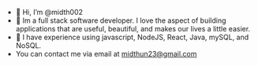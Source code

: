 - 👋 Hi, I’m @midth002
- 👀 Im a full stack software developer. I love the aspect of building applications that are useful, beautiful, and makes our lives a little easier.
- 🌱 I have experience using javascript, NodeJS, React, Java, mySQL, and NoSQL.
- You can contact me via email at midthun23@gmail.com

<!---
midth002/midth002 is a ✨ special ✨ repository because its `README.md` (this file) appears on your GitHub profile.
You can click the Preview link to take a look at your changes.
--->
